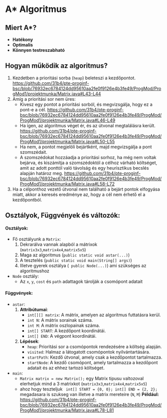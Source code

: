 # A* Algoritmus

## Miert A*?
- **Hatékony**
- **Optimalis**
- **Könnyen testreszabható**

## Hogyan működik az algoritmus?
1. Kezdetben a prioritási sorba (`heap`) beleteszi a kezdőpontot.
https://github.com/31b4/pte-proginf-bsc/blob/76932ec6784124dd95610aa2fe0f9126e4b3fe49/ProgMod/ProgMod1/projektmunka/Matrix.java#L43-L44
2. Amíg a prioritási sor nem üres:
    - Kivesz egy pontot a prioritási sorból, és megvizsgálja, hogy ez a pont-e a cél. 
    https://github.com/31b4/pte-proginf-bsc/blob/76932ec6784124dd95610aa2fe0f9126e4b3fe49/ProgMod/ProgMod1/projektmunka/Matrix.java#L46-L49
    - Ha igen, az algoritmus véget ér, és az útvonal megtalálásra került.
    https://github.com/31b4/pte-proginf-bsc/blob/76932ec6784124dd95610aa2fe0f9126e4b3fe49/ProgMod/ProgMod1/projektmunka/Matrix.java#L50-L55
    - Ha nem, a pontot megjelöli bejártként, majd megvizsgálja a pont szomszédait.
    - A szomszédokat hozzáadja a prioritási sorhoz, ha még nem voltak bejárva, és kiszámítja a szomszédoktól a célhoz várható költséget, amit az adott ponttól való távolság és egy heurisztikus becslés alapján határoz meg.
    https://github.com/31b4/pte-proginf-bsc/blob/76932ec6784124dd95610aa2fe0f9126e4b3fe49/ProgMod/ProgMod1/projektmunka/Matrix.java#L58-L72
3. Ha a célponthoz vezető útvonal nem található a bejárt pontok elfogyása miatt, akkor a keresés eredménye az, hogy a cél nem érhető el a kezdőpontból.

## Osztályok, Függvények és változók:

#### Osztályok:
- Fő osztályunk a `Matrix`:
    1. Dekrarálva vannak alapból a mátrixok (`matrix3x3`,`matrix4x4`,`matrix5x5`)
    1. Maga az algoritmus (`public static void astar(...)`)
    2. A tesztelés (`public static void main(String[] args)`)
    3. Illetve gyerek osztálya (` public Node(...)`) ami szükséges az algoritmushoz
- `Node` osztály:
    - Az `x`, `y`, `cost` és `path` adattagok tárolják a csomópont adatait

#### Függvények:
- `astar`:
    1. **Attribútumai**: 
        - `int[][] matrix`: A mátrix, amelyen az algoritmus futtatásra kerül.
        - `int N`: A mátrix sorainak száma.
        - `int M`: A mátrix oszlopainak száma.
        - `int[] START`: A kezdőpont koordinátái.
        - `int[] END`: A végpont koordinátái.
    2. **Lépések**:
        - `heap`: Prioritási sor a csomópontok rendezésére a költség alapján.
        - `visited`: Halmaz a látogatott csomópontok nyilvántartására.
        - `startPath`: Kezdő útvonal, amely csak a kezdőpontot tartalmazza.
        - `startNode`: A kezdő csomópont, amely tartalmazza a kezdőpont adatait és az ehhez tartozó költséget.
- `main`:
    - `Matrix matrix = new Matrix();` egy Matrix tipusu valtozoval elerhetjuk mind a 3 matrixkot (`matrix3x3`,`matrix4x4`,`matrix5x5`)
    - ahoz hogy teszteljuk ` int[] START = {0, 0};
        int[] END = {2, 2};` megadasara is szukseg van illetve a matrix mereteire (`N`, `M`) 
        **Például:**
        https://github.com/31b4/pte-proginf-bsc/blob/76932ec6784124dd95610aa2fe0f9126e4b3fe49/ProgMod/ProgMod1/projektmunka/Matrix.java#L78-L81






